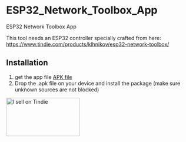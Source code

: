 # ESP32_Network_Toolbox_App
ESP32 Network Toolbox App

This tool needs an ESP32 controller specially crafted from here:
https://www.tindie.com/products/klhnikov/esp32-network-toolbox/

## Installation
<ol>
<li>get the app file <a href="https://github.com/EParisot/ESP32_Network_Toolbox_App/releases/latest">APK file</a></li>
<li>Drop the .apk file on your device and install the package (make sure unknown sources are not blocked)</li>
</ol>
<a href="https://www.tindie.com/stores/klhnikov/?ref=offsite_badges&utm_source=sellers_Klhnikov&utm_medium=badges&utm_campaign=badge_large"><img src="https://d2ss6ovg47m0r5.cloudfront.net/badges/tindie-larges.png" alt="I sell on Tindie" width="200" height="104"></a>
